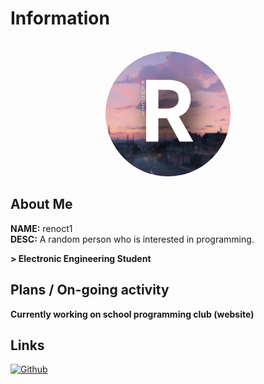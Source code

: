 # Information
<br/>
<div id="header" align="center">
    <img alt="Profile image" src="./img/profile.png" width="200px" height="200px" style="border-radius: 50%" />
    <!-- IMAGE SOURCE: https://www.pixiv.net/artworks/109280721 -->
</div>

## About Me

**NAME:** renoct1
<br/>
**DESC:** A random person who is interested in programming.

**> Electronic Engineering Student** <br/>

## Plans / On-going activity

**Currently working on school programming club (website)**

## Links

[![Github](https://img.shields.io/badge/Github-181717?style=flat-square&logo=github&logoColor=white)](https://github.com/renoct1)

